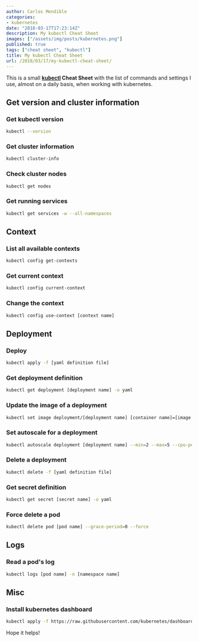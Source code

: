 ```yaml
---
author: Carlos Mendible
categories:
- kubernetes
date: "2018-03-17T17:23:14Z"
description: My kubectl Cheat Sheet
images: ["/assets/img/posts/kubernetes.png"]
published: true
tags: ["cheat sheet", "kubectl"]
title: My kubectl Cheat Sheet
url: /2018/03/17/my-kubectl-cheat-sheet/
---
```

This is a small **[kubectl](https://kubernetes.io/docs/reference/kubectl/overview/) Cheat Sheet** with the list of commands and settings I use, almost on a daily basis, when working with kubernetes.

## Get version and cluster information

### Get kubectl version

``` bash
kubectl --version
```

### Get cluster information

``` bash
kubectl cluster-info
```

### Check cluster nodes

``` bash
kubectl get nodes
```

### Get running services

``` bash
kubectl get services -w --all-namespaces
```

## Context

### List all available contexts

``` bash
kubectl config get-contexts
```

### Get current context

``` bash
kubectl config current-context
```

### Change the context

``` bash
kubectl config use-context [context name]
```

## Deployment

### Deploy

``` bash
kubectl apply -f [yaml definition file]
```

### Get deployment definition

``` bash
kubectl get deployment [deployment name] -o yaml
```

### Update the image of a deployment

``` bash
kubectl set image deployment/[deployment name] [container name]=[image tag]
```

### Set autoscale for a deployment

``` bash
kubectl autoscale deployment [deployment name] --min=2 --max=5 --cpu-percent=80
```

### Delete a deployment

``` bash
kubectl delete -f [yaml definition file]
```

### Get secret definition

``` bash
kubectl get secret [secret name] -o yaml
```

### Force delete a pod

``` bash
kubectl delete pod [pod name] --grace-period=0 --force
```

## Logs

### Read a pod's log

``` bash
kubectl logs [pod name] -n [namespace name]
```

## Misc

### Install kubernetes dashboard

``` bash
kubectl apply -f https://raw.githubusercontent.com/kubernetes/dashboard/master/src/deploy/recommended/kubernetes-dashboard.yaml
```

Hope it helps!